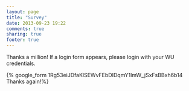 ```yaml
---
layout: page
title: "Survey"
date: 2013-09-23 19:22
comments: true
sharing: true
footer: true
---
```


Thanks a million! If a login form appears, please login with your WU credentials.

{% google_form 1Rg53eiJDfaKlSEWvFEbDIDqmY1lmW_jSxFsBBxh6b14 Thanks again!%}